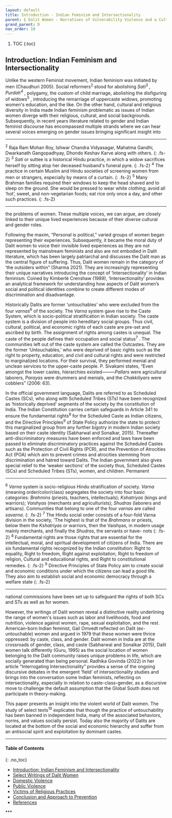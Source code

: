 ```yaml
---
layout: default
title: Introduction - Indian Feminism and Intersectionality
parent: § Dalit Women - Narratives of Vulnerability Violence and a Culture of Impunity   
grand_parent: D
nav_order: 10 
---
```

<style>
.dont-break-out {
  /* These are technically the same, but use both */
  overflow-wrap: break-word;
  word-wrap: break-word;

     -ms-word-break: break-all;
  /* This is the dangerous one in WebKit, as it breaks things wherever */
  word-break: break-all;
  /* Instead use this non-standard one: */
  word-break: break-word;
}

.youtube-container {
    position: relative;
    width: 100%;
    height: 0;
    padding-bottom: 56.25%;
}
.youtube-video {
    position: absolute;
    top: 0;
    left: 0;
    width: 100%;
    height: 100%;
}

</style>

<div class="dont-break-out" markdown="1">

1. TOC
{:toc}

## Introduction: Indian Feminism and Intersectionality
Unlike the western Feminist movement, Indian feminism was initiated by men (Chaudhuri 2005). Social reformers<sup>2</sup> stood for abolishing *Sati<sup>3</sup> , Purdah<sup>4</sup>* , polygamy, the custom of child marriage, abolishing the disfiguring of widows<sup>5</sup> , introducing the remarriage of uppercaste widows, promoting women's education, and the like. On the other hand, cultural and religious diversity in India made Indian feminism problematic as issues of Indian women diverge with their religious, cultural, and social backgrounds. Subsequently, in recent years literature related to gender and Indian feminist discourse has encompassed multiple strands where we can hear several voices emerging on gender issues bringing significant insight into

***
<sup>2</sup> Raja Ram Mohan Roy, Ishwar Chandra Vidyasagar, Mahatma Gandhi, Dwarkanath Gangopadhyay, Dhondo Keshav Karve along with others. 
{: .fs-2}
<sup>3</sup> *Sati* or suttee is a historical Hindu practice, in which a widow sacrifices herself by sitting atop her deceased husband's funeral pyre. 
{: .fs-2}
<sup>4</sup> The practice in certain Muslim and Hindu societies of screening women from men or strangers, especially by means of a curtain. 
{: .fs-2}
<sup>5</sup> Many Brahman families required their windows to keep the head shaved and to sleep on the ground. She would be pressed to wear white clothing; avoid all ‘hot’, sweet, and non-vegetarian foods; eat rice only once a day, and other such practices.
{: .fs-2}
***

the problems of women. These multiple voices, we can argue, are closely linked to their unique lived experiences because of their diverse cultural and gender roles.

Following the maxim, “Personal is political,” varied groups of women began representing their experiences. Subsequently, it became the moral duty of Dalit women to voice their invisible lived experiences as they are not represented by mainstream feminists and also are not embodied in Dalit literature, which has been largely patriarchal and discusses the Dalit man as the central figure of suffering. Thus, Dalit women remain in the category of ‘the outsiders within” (Sharma 2021). They are increasingly representing their unique narratives introducing the concept of ‘Intersectionality’ in Indian feminism. Coined by Kimberlé Crenshaw (1989), ‘Intersectionality’ provides an analytical framework for understanding how aspects of Dalit women’s social and political identities combine to create different modes of discrimination and disadvantage.

Historically Dalits are former ‘untouchables’ who were excluded from the four *varnas*<sup>6</sup> of the society. The *Varna* system gave rise to the Caste System, which is socio-political stratification in Indian society. The caste system is a division of people into hereditary social groups. Thus civil, cultural, political, and economic rights of each caste are pre-set and ascribed by birth. The assignment of rights among castes is unequal. The caste of the people defines their occupation and social status<sup>7</sup> . The communities left out of the caste system are called the Outcastes. They are the former ‘Untouchables,’ who were deprived of basic rights such as the right to property, education, and civil and cultural rights and were restricted to marginalized locations. For their survival, they performed menial and unclean services to the upper-caste people. P. Sivakami states, “Even amongst the lower castes, hierarchies existed⸻*Pallars* were agricultural laborers, *Parayas* were drummers and menials, and the *Chakkiliyars* were cobblers” (2006: 63).

In the official government language, Dalits are referred to as Scheduled Castes (SCs), who along with Scheduled Tribes (STs) have been recognized as ‘historically deprived’ segments of the society by the constitution of India. The Indian Constitution carries certain safeguards in Article 341 to ensure the fundamental rights<sup>8</sup> for the Scheduled Caste as Indian citizens, and the Directive Principles<sup>9</sup> of State Policy authorize the state to protect this marginalized group from any further bigotry in modern Indian society based on their caste identity (Sabharwal and Sonalkar, 2015). Thereafter anti-discriminatory measures have been enforced and laws have been passed to eliminate discriminatory practices against the Scheduled Castes such as the Protection of Civil Rights (PCR), and the Prevention of Atrocities Act (POA) which aim to prevent crimes and atrocities stemming from discrimination and hatred toward Dalits. The Indian government also gives special relief to the ‘weaker sections’ of the society thus, Scheduled Castes (SCs) and Scheduled Tribes (STs), women, and children. Permanent

***
<sup>6</sup> *Varna* system is socio-religious Hindu stratification of society. *Varna* (meaning order/color/class) segregates the society into four basic categories: *Brahmins* (priests, teachers, intellectuals); *Kshatriyas* (kings and warriors); *Vaishyas* (merchants and agriculturists); *Shudras* (laborers and artisans). Communities that belong to one of the four *varnas* are called *savarna*.
{: .fs-2}
<sup>7</sup> The Hindu social order consists of a four-fold Varna division in the society, ‘The highest is that of the *Brahmans* or priests, below them the *Kshatriyas* or warriors, then the Vaishyas, in modern usage mainly merchants, and finally the *Shudras*, the servants or have- nots 
{: .fs-2}
<sup>8</sup> Fundamental rights are those rights that are essential for the intellectual, moral, and spiritual development of citizens of India. There are six fundamental rights recognized by the Indian constitution: Right to equality, Right to freedom, Right against exploitation, Right to freedom of religion, Cultural and educational rights, and Right to constitutional remedies. 
{: .fs-2}
<sup>9</sup> Directive Principles of State Policy aim to create social and economic conditions under which the citizens can lead a good life. They also aim to establish social and economic democracy through a welfare state
{: .fs-2}
***

national commissions have been set up to safeguard the rights of both SCs and STs as well as for women.

However, the writings of Dalit women reveal a distinctive reality underlining the range of women's issues such as labor and livelihoods, food and nutrition, violence against women, rape, sexual exploitation, and the rest. American-born Indian feminist, Gail Omvedt reflected on Dalit (ex-untouchable) women and argued in 1979 that these women were thrice oppressed: by caste, class, and gender. Dalit women in India are at the crossroads of gender, class, and caste (Sabharwal and Sonalkar 2015), Dalit women talk differently (Guru, 1995) as the social location of women belonging to the Dalit community raises unique problems in life, which are socially generated than being personal. Radhika Govinda (2022) in her article “Interrogating Intersectionality” provides a sense of the ongoing discursive debates in the emergent ‘field’ of intersectionality studies and brings into the conversation some Indian feminists, reflecting on intersectionality, especially in relation to caste-class-gender, as a discursive move to challenge the default assumption that the Global South does not participate in theory-making.

This paper presents an insight into the violent world of Dalit women. The study of select texts<sup>10</sup> explicates that though the practice of untouchability has been banned in independent India, many of the associated behaviors, norms, and values socially persist. Today also the majority of Dalits are located at the bottom of the social and economic hierarchy and suffer from an antisocial spirit and exploitation by dominant castes.

***

#### Table of Contents
{: .no_toc}

<ul><li> <a href="/docs/D/Dalit-Women-Narratives-of-Vulnerability-Violence-and-a-Culture-of-Impunity-1/">
Introduction: Indian Feminism and Intersectionality</a></li><li> <a href="/docs/D/Dalit-Women-Narratives-of-Vulnerability-Violence-and-a-Culture-of-Impunity-2/">
Select Writings of Dalit Women</a></li><li> <a href="/docs/D/Dalit-Women-Narratives-of-Vulnerability-Violence-and-a-Culture-of-Impunity-3/">
Domestic Violence</a></li><li> <a href="/docs/D/Dalit-Women-Narratives-of-Vulnerability-Violence-and-a-Culture-of-Impunity-4/">
Public Violence</a></li><li> <a href="/docs/D/Dalit-Women-Narratives-of-Vulnerability-Violence-and-a-Culture-of-Impunity-5/">
Victims of Religious Practices</a></li><li> <a href="/docs/D/Dalit-Women-Narratives-of-Vulnerability-Violence-and-a-Culture-of-Impunity-6/">
Conclusion and Approach to Prevention</a></li><li> <a href="/docs/D/Dalit-Women-Narratives-of-Vulnerability-Violence-and-a-Culture-of-Impunity-7/">
References</a></li></ul>
***

</div>
